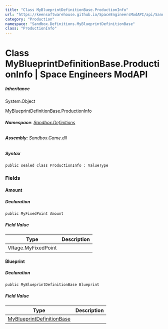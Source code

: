 ```yaml
---
title: "Class MyBlueprintDefinitionBase.ProductionInfo"
url: "https://keensoftwarehouse.github.io/SpaceEngineersModAPI/api/Sandbox.Definitions.MyBlueprintDefinitionBase.ProductionInfo.html"
category: "Production"
namespace: "Sandbox.Definitions.MyBlueprintDefinitionBase"
class: "ProductionInfo"
---
```


# Class MyBlueprintDefinitionBase.ProductionInfo | Space Engineers ModAPI

##### Inheritance

System.Object

MyBlueprintDefinitionBase.ProductionInfo

###### **Namespace**: [Sandbox.Definitions](https://keensoftwarehouse.github.io/SpaceEngineersModAPI/api/Sandbox.Definitions.html)

###### **Assembly**: Sandbox.Game.dll

##### Syntax

```
public sealed class ProductionInfo : ValueType
```

### Fields

#### Amount

##### Declaration

```
public MyFixedPoint Amount
```

##### Field Value

| Type | Description |
| --- | --- |
| VRage.MyFixedPoint |     |

#### Blueprint

##### Declaration

```
public MyBlueprintDefinitionBase Blueprint
```

##### Field Value

| Type | Description |
| --- | --- |
| [MyBlueprintDefinitionBase](https://keensoftwarehouse.github.io/SpaceEngineersModAPI/api/Sandbox.Definitions.MyBlueprintDefinitionBase.html) |     |